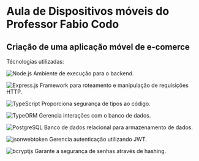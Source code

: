 # Aula de Dispositivos móveis do Professor Fabio Codo
## Criação de uma aplicação móvel de e-comerce

Técnologias utilizadas:

![Node.js](https://img.shields.io/badge/Node.js-339933?style=for-the-badge&logo=nodedotjs&logoColor=white)
Ambiente de execução para o backend.

![Express.js](https://img.shields.io/badge/Express.js-000000?style=for-the-badge&logo=express&logoColor=white) 
Framework para roteamento e manipulação de requisições HTTP.

![TypeScript](https://img.shields.io/badge/TypeScript-007ACC?style=for-the-badge&logo=typescript&logoColor=white)
Proporciona segurança de tipos ao código.

![TypeORM](https://img.shields.io/badge/TypeORM-262627?style=for-the-badge&logo=typeorm&logoColor=white) 
Gerencia interações com o banco de dados.

![PostgreSQL](https://img.shields.io/badge/PostgreSQL-336791?style=for-the-badge&logo=postgresql&logoColor=white) 
Banco de dados relacional para armazenamento de dados.

![jsonwebtoken](https://img.shields.io/badge/JSONWebToken-000000?style=for-the-badge&logo=jsonwebtokens&logoColor=white) 
Gerencia autenticação utilizando JWT.

![bcryptjs](https://img.shields.io/badge/bcryptjs-00C7B7?style=for-the-badge&logo=lock&logoColor=white) 
Garante a segurança de senhas através de hashing.
